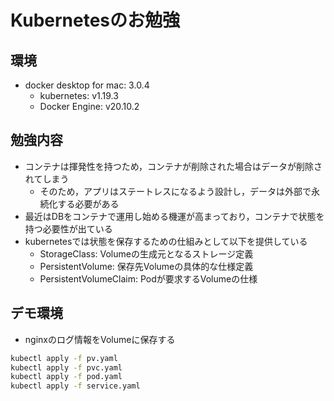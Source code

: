 # Kubernetesのお勉強

## 環境
- docker desktop for mac: 3.0.4
  - kubernetes: v1.19.3
  - Docker Engine: v20.10.2

## 勉強内容
- コンテナは揮発性を持つため，コンテナが削除された場合はデータが削除されてしまう
  - そのため，アプリはステートレスになるよう設計し，データは外部で永続化する必要がある
- 最近はDBをコンテナで運用し始める機運が高まっており，コンテナで状態を持つ必要性が出ている
- kubernetesでは状態を保存するための仕組みとして以下を提供している
  - StorageClass: Volumeの生成元となるストレージ定義
  - PersistentVolume: 保存先Volumeの具体的な仕様定義
  - PersistentVolumeClaim: Podが要求するVolumeの仕様

## デモ環境
- nginxのログ情報をVolumeに保存する

```bash
kubectl apply -f pv.yaml
kubectl apply -f pvc.yaml
kubectl apply -f pod.yaml
kubectl apply -f service.yaml
```

